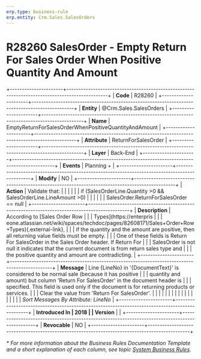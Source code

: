 ```yaml
---
erp.type: business-rule
erp.entity: Crm.Sales.SalesOrders
---
```


# R28260 SalesOrder - Empty Return For Sales Order When Positive Quantity And Amount
+----------------------+-----------------------------------------------------------------------------------------------+
| **Code**             | R28260                                                                                        |
+----------------------+-----------------------------------------------------------------------------------------------+
| **Entity**           | @Crm.Sales.SalesOrders                                                                        |
+----------------------+-----------------------------------------------------------------------------------------------+
| **Name**             | EmptyReturnForSalesOrderWhenPositiveQuantityAndAmount                                         |
+----------------------+-----------------------------------------------------------------------------------------------+
| **Attribute**        | ReturnForSalesOrder                                                                           |
+----------------------+-----------------------------------------------------------------------------------------------+
| **Layer**            | Back-End                                                                                      |
+----------------------+-----------------------------------------------------------------------------------------------+
| **Events**           | Planning +                                                                                    |
+----------------------+-----------------------------------------------------------------------------------------------+
| **Modify**           | NO                                                                                            |
+----------------------+-----------------------------------------------------------------------------------------------+
| **Action**           | Validate that:                                                                                |
|                      |                                                                                               |
|                      | if (SalesOrderLine.Quantity \>0 && SalesOrderLine.LineAmount \>0)                             |
|                      |                                                                                               |
|                      | SalesOrder.ReturnForSalesOrder == null                                                        |
+----------------------+-----------------------------------------------------------------------------------------------+
| **Description**      | According to [Sales Order Row                                                                 |
|                      | Types](https://enterpris                                                                      |
|                      | eone.atlassian.net/wiki/spaces/techdoc/pages/82608171/Sales+Order+Row+Types){.external-link}, |
|                      | if the quantity and the amount are positive, then all returning value fields must be empty.   |
|                      | One of these fields is Return For SalesOrder in the Sales Order header. If Return For         |
|                      | SalesOrder is not null it indicates that the current document is from return sales type and   |
|                      | the positive quantity and amount are contradicting.                                           |
+----------------------+-----------------------------------------------------------------------------------------------+
| **Message**          | Line {LineNo} in \'{DocumentText}\' is considered to be normal sale (because it has positive  |
|                      | quantity and amount) but column \'Return For SalesOrder\' in the document header is           |
|                      | specified. This field is used only if the document is for returning products or services.     |
|                      | Clear the value from \'Return For SalesOrder\'.                                               |
|                      |                                                                                               |
|                      |                                                                                               |
|                      |                                                                                               |
|                      |                                                                                               |
|                      |                                                                                               |
|                      | *Sort Messages By Attribute: LineNo*                                                          |
+----------------------+-----------------------------------------------------------------------------------------------+
| **Introduced In      | 2018                                                                                          |
| Version**            |                                                                                               |
+----------------------+-----------------------------------------------------------------------------------------------+
| **Revocable**        | NO                                                                                            |
+----------------------+-----------------------------------------------------------------------------------------------+

*\* For more information about the Business Rules Documentation Template and a short explanation of each column, see
topic [System Business Rules](../templates/template-description-system-business-rules.md).*
